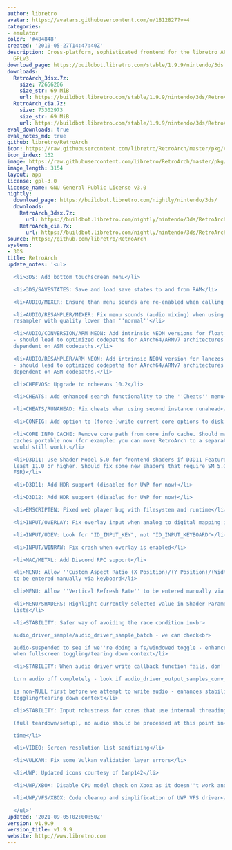 ```yaml
---
author: libretro
avatar: https://avatars.githubusercontent.com/u/1812827?v=4
categories:
- emulator
color: '#484848'
created: '2010-05-27T14:47:40Z'
description: Cross-platform, sophisticated frontend for the libretro API. Licensed
  GPLv3.
download_page: https://buildbot.libretro.com/stable/1.9.9/nintendo/3ds
downloads:
  RetroArch_3dsx.7z:
    size: 72656206
    size_str: 69 MiB
    url: https://buildbot.libretro.com/stable/1.9.9/nintendo/3ds/RetroArch_3dsx.7z
  RetroArch_cia.7z:
    size: 73302973
    size_str: 69 MiB
    url: https://buildbot.libretro.com/stable/1.9.9/nintendo/3ds/RetroArch_cia.7z
eval_downloads: true
eval_notes_md: true
github: libretro/RetroArch
icon: https://raw.githubusercontent.com/libretro/RetroArch/master/pkg/ctr/assets/default.png
icon_index: 162
image: https://raw.githubusercontent.com/libretro/RetroArch/master/pkg/ctr/assets/libretro_banner.png
image_length: 3154
layout: app
license: gpl-3.0
license_name: GNU General Public License v3.0
nightly:
  download_page: https://buildbot.libretro.com/nightly/nintendo/3ds/
  downloads:
    RetroArch_3dsx.7z:
      url: https://buildbot.libretro.com/nightly/nintendo/3ds/RetroArch_3dsx.7z
    RetroArch_cia.7x:
      url: https://buildbot.libretro.com/nightly/nintendo/3ds/RetroArch_cia.7z
source: https://github.com/libretro/RetroArch
systems:
- 3DS
title: RetroArch
update_notes: '<ul>

  <li>3DS: Add bottom touchscreen menu</li>

  <li>3DS/SAVESTATES: Save and load save states to and from RAM</li>

  <li>AUDIO/MIXER: Ensure than menu sounds are re-enabled when calling CMD_EVENT_AUDIO_REINIT</li>

  <li>AUDIO/RESAMPLER/MIXER: Fix menu sounds (audio mixing) when using the ''sinc''
  resampler with quality lower than ''normal''</li>

  <li>AUDIO/CONVERSION/ARM NEON: Add intrinsic NEON versions for float_to_s16/s16_to_float
  - should lead to optimized codepaths for AArch64/ARMv7 architectures without being
  dependent on ASM codepaths.</li>

  <li>AUDIO/RESAMPLER/ARM NEON: Add intrinsic NEON version for lanczos sinc function
  - should lead to optimized codepaths for AArch64/ARMv7 architectures without being
  dependent on ASM codepaths.</li>

  <li>CHEEVOS: Upgrade to rcheevos 10.2</li>

  <li>CHEATS: Add enhanced search functionality to the ''Cheats'' menu</li>

  <li>CHEATS/RUNAHEAD: Fix cheats when using second instance runahead</li>

  <li>CONFIG: Add option to (force-)write current core options to disk (Quick Menu)</li>

  <li>CORE INFO CACHE: Remove core path from core info cache. Should make core info
  caches portable now (for example: you can move RetroArch to a separate dir and they
  would still work).</li>

  <li>D3D11: Use Shader Model 5.0 for frontend shaders if D3D11 Feature level is at
  least 11.0 or higher. Should fix some new shaders that require SM 5.0 (like AMD
  FSR)</li>

  <li>D3D11: Add HDR support (disabled for UWP for now)</li>

  <li>D3D12: Add HDR support (disabled for UWP for now)</li>

  <li>EMSCRIPTEN: Fixed web player bug with filesystem and runtime</li>

  <li>INPUT/OVERLAY: Fix overlay input when analog to digital mapping is enabled</li>

  <li>INPUT/UDEV: Look for "ID_INPUT_KEY", not "ID_INPUT_KEYBOARD"</li>

  <li>INPUT/WINRAW: Fix crash when overlay is enabled</li>

  <li>MAC/METAL: Add Discord RPC support</li>

  <li>MENU: Allow ''Custom Aspect Ratio (X Position)/(Y Position)/(Width)/(Height)''
  to be entered manually via keyboard</li>

  <li>MENU: Allow ''Vertical Refresh Rate'' to be entered manually via keyboard</li>

  <li>MENU/SHADERS: Highlight currently selected value in Shader Parameter drop-down
  lists</li>

  <li>STABILITY: Safer way of avoiding the race condition in<br>

  audio_driver_sample/audio_driver_sample_batch - we can check<br>

  audio-suspended to see if we''re doing a fs/windowed toggle - enhances stability
  when fullscreen toggling/tearing down context</li>

  <li>STABILITY: When audio driver write callback function fails, don''t<br>

  turn audio off completely - look if audio_driver_output_samples_conv_buf<br>

  is non-NULL first before we attempt to write audio - enhances stability when fullscreen
  toggling/tearing down context</li>

  <li>STABILITY: Input robustness for cores that use internal threading<br>

  (full teardown/setup), no audio should be processed at this point in<br>

  time</li>

  <li>VIDEO: Screen resolution list sanitizing</li>

  <li>VULKAN: Fix some Vulkan validation layer errors</li>

  <li>UWP: Updated icons courtesy of Danp142</li>

  <li>UWP/XBOX: Disable CPU model check on Xbox as it doesn''t work and can even crash</li>

  <li>UWP/VFS/XBOX: Code cleanup and simplification of UWP VFS driver</li>

  </ul>'
updated: '2021-09-05T02:00:50Z'
version: v1.9.9
version_title: v1.9.9
website: http://www.libretro.com
---
```

